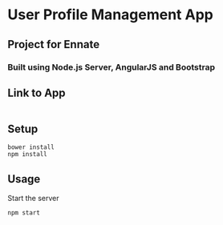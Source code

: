 # User Profile Management App
## Project for Ennate
### Built using Node.js Server, AngularJS and Bootstrap


Link to App
---

```

```


Setup
---
 
```
bower install
npm install
```

Usage
---
 
Start the server
 
```
npm start
```